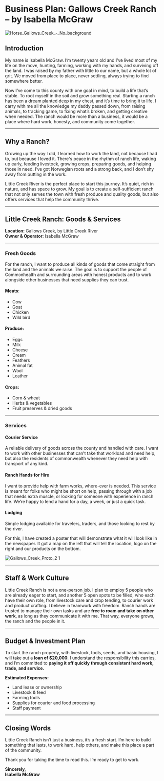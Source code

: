 # **Business Plan: Gallows Creek Ranch – by Isabella McGraw**

![Horse_Gallows_Creek_-_No_background](https://github.com/user-attachments/assets/354831d1-452d-4426-81ae-94164fe55434)

## **Introduction**

My name is Isabella McGraw. I’m twenty years old and I’ve lived most of my life on the move, hunting, farming, working with my hands, and surviving off the land. I was raised by my father with little to our name, but a whole lot of grit. We moved from place to place, never settling, always trying to find somewhere better. 

Now I’ve come to this county with one goal in mind, to build a life that’s stable. To root myself in the soil and grow something real. Starting a ranch has been a dream planted deep in my chest, and it’s time to bring it to life. I carry with me all the knowledge my daddy passed down, from raising animals, to tracking game, to fixing what’s broken, and getting creative when needed. The ranch would be more than a business, it would be a place where hard work, honesty, and community come together.

---

## **Why a Ranch?**

Growing up the way I did, I learned how to work the land, not because I had to, but because I loved it. There's peace in the rhythm of ranch life, waking up early, feeding livestock, growing crops, preparing goods, and helping those in need. I’ve got Norwegian roots and a strong back, and I don’t shy away from putting in the work.

Little Creek River is the perfect place to start this journey. It’s quiet, rich in nature, and has space to grow. My goal is to create a self-sufficient ranch that not only serves the town with fresh produce and quality goods, but also offers services that help the community thrive.

---

## **Little Creek Ranch: Goods & Services**

**Location:** Gallows Creek, by Little Creek River  
**Owner & Operator:** Isabella McGraw

---

### **Fresh Goods**
For the ranch, I want to produce all kinds of goods that come straight from the land and the animals we raise. The goal is to support the people of Commonhealth and surrounding areas with honest products and to work alongside other businesses that need supplies they can trust.

#### **Meats:**
- Cow  
- Goat  
- Chicken  
- Wild bird  

#### **Produce:**
- Eggs  
- Milk  
- Cheese  
- Cream  
- Feathers  
- Animal fat  
- Wool  
- Leather  

#### **Crops:**
- Corn & wheat  
- Herbs & vegetables  
- Fruit preserves & dried goods  

---

### **Services**

#### **Courier Service**
A reliable delivery of goods across the county and handled with care. I want to work with other businesses that can't take that workload and need help, but also the residents of commonwealth whenever they need help with transport of any kind. 

#### **Ranch Hands for Hire**
I want to provide help with farm works, where-ever is needed. This service is meant for folks who might be short on help, passing through with a job that needs extra muscle, or looking for someone with experience in ranch life. We’re happy to lend a hand for a day, a week, or just a quick task.

#### **Lodging**
Simple lodging available for travelers, traders, and those looking to rest by the river.

For this, I have created a poster that will demonstrate what it will look like in the newspaper. It got a map on the left that will tell the location, logo on the right and our products on the bottom. 

![Gallows_Creek_Proto_2 1](https://github.com/user-attachments/assets/f7f7df3b-85ce-4fe6-9de0-e680b0b8ba1c)

---

## **Staff & Work Culture**

Little Creek Ranch is not a one-person job. I plan to employ 5 people who are already eager to start, and another 5 open spots to be filled, who each have their own role, from livestock care and crop tending, to courier work and product crafting. I believe in teamwork with freedom. Ranch hands are trusted to manage their own tasks and are **free to roam and take on other work**, as long as they communicate it with me. That way, everyone grows, the ranch and the people in it.

---

## **Budget & Investment Plan**

To start the ranch properly, with livestock, tools, seeds, and basic housing, I will take out a **loan of $20,000**. I understand the responsibility this carries, and I’m committed to **paying it off quickly through consistent hard work, trade, and service.**

**Estimated Expenses:**
- Land lease or ownership  
- Livestock & feed  
- Farming tools 
- Supplies for courier and food processing  
- Staff payment

---

## **Closing Words**

Little Creek Ranch isn’t just a business, it’s a fresh start. I’m here to build something that lasts, to work hard, help others, and make this place a part of the community.

Thank you for taking the time to read this. I’m ready to get to work.
  
**Sincerely,**  
**Isabella McGraw**  


